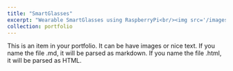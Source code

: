```yaml
---
title: "SmartGlasses"
excerpt: "Wearable SmartGlasses using RaspberryPi<br/><img src='/images/smartGlasses.png'>"
collection: portfolio
---
```


This is an item in your portfolio. It can be have images or nice text. If you name the file .md, it will be parsed as markdown. If you name the file .html, it will be parsed as HTML. 
